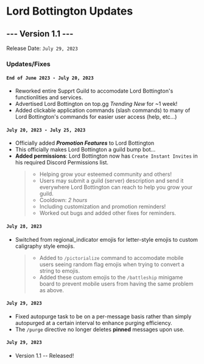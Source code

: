 # Lord Bottington Updates

## --- Version 1.1 ---

Release Date: `July 29, 2023`

### Updates/Fixes

#### `End of June 2023 - July 20, 2023`
- Reworked entire Supprt Guild to accomodate Lord Bottington's functionlities and services.
- Advertised Lord Bottington on top.gg *Trending New* for ~1 week!
- Added clickable application commands (slash commands) to many of Lord Bottington's commands for easier user access (help, etc...)

#### `July 20, 2023 - July 25, 2023`
- Officially added ***Promotion Features*** to Lord Bottington
- This officially makes Lord Bottington a guild bump bot...
- **Added permissions**: Lord Bottington now has `Create Instant Invites` in his required Discord Permissions list.
  > - Helping grow your esteemed community and others!
  > - Users may submit a guild (server) description and send it everywhere Lord Bottington can reach to help you grow your guild.
  > - Cooldown: *2 hours*
  > - Including customization and promotion reminders!
  > - Worked out bugs and added other fixes for reminders.

#### `July 28, 2023`
- Switched from regional_indicator emojis for letter-style emojis to custom caligraphy style emojis.
  > - Added to `/pictorialize` command to accomodate mobile users seeing random flag emojis when trying to convert a string to emojis.
  > - Added these custom emojis to the `/battleship` minigame board to prevent mobile users from having the same problem as above.

#### `July 29, 2023`
- Fixed autopurge task to be on a per-message basis rather than simply autopurged at a certain interval to enhance purging efficiency.
- The `/purge` directive no longer deletes **pinned** messages upon use.

#### `July 29, 2023`
- Version 1.1 -- Released!
